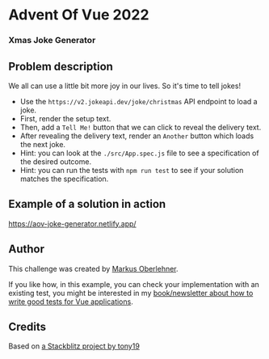 # Advent Of Vue 2022

### Xmas Joke Generator

## Problem description

We all can use a little bit more joy in our lives. So it's time to tell jokes!

- Use the `https://v2.jokeapi.dev/joke/christmas` API endpoint to load a joke.
- First, render the setup text.
- Then, add a `Tell Me!` button that we can click to reveal the delivery text.
- After revealing the delivery text, render an `Another` button which loads the next joke.
- Hint: you can look at the `./src/App.spec.js` file to see a specification of the desired outcome.
- Hint: you can run the tests with `npm run test` to see if your solution matches the specification.

## Example of a solution in action

https://aov-joke-generator.netlify.app/

## Author

This challenge was created by [Markus Oberlehner](https://twitter.com/MaOberlehner).

If you like how, in this example, you can check your implementation with an existing test, you might be interested in my [book/newsletter about how to write good tests for Vue applications](https://goodvuetests.com/).

## Credits

Based on [a Stackblitz project by tony19](https://stackblitz.com/edit/vue3-vite-starter)
